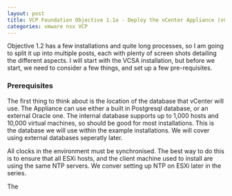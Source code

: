 ```yaml
---
layout: post
title: VCP Foundation Objective 1.1a - Deploy the vCenter Appliance (vCSA)
categories: vmware nsx VCP
---
```


Objective 1.2 has a few installations and quite long processes, so I am going to split it up into multiple posts, each with plenty of screen shots detailing the different aspects. I will start with the VCSA installation, but before we start, we need to consider a few things, and set up a few pre-requisites.

### Prerequisites

The first thing to think about is the location of the database that vCenter will use. The Appliance can use either a built in Postgresql database, or an external Oracle one. The internal database supports up to 1,000 hosts and 10,000 virtual machines, so should be good for most installations. This is the database we will use within the example installations. We will cover using external databases seperatly later.

All clocks in the environment must be synchronised. The best way to do this is to ensure that all ESXi hosts, and the client machine used to install are using the same NTP servers. We conver setting up NTP on ESXi later in the series.

The 